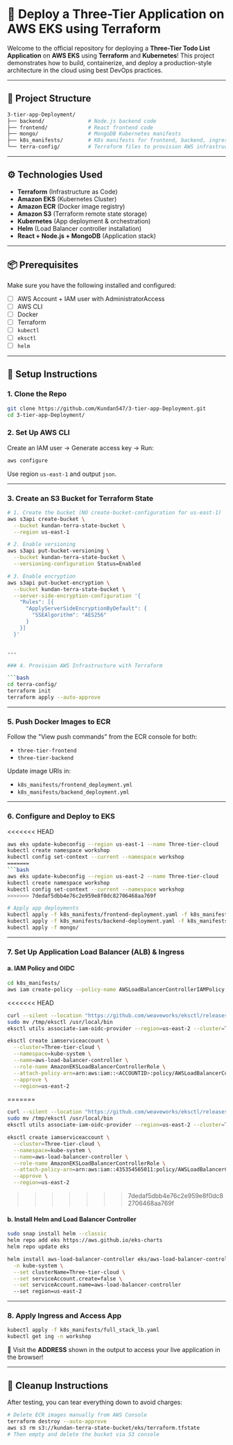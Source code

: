   # 🚀 Deploy a Three-Tier Application on AWS EKS using Terraform

  Welcome to the official repository for deploying a **Three-Tier Todo List Application** on **AWS EKS** using **Terraform** and **Kubernetes**! This project demonstrates how to build, containerize, and deploy a production-style architecture in the cloud using best DevOps practices.

  ---

  ## 📁 Project Structure

  ```bash
  3-tier-app-Deployment/
  ├── backend/              # Node.js backend code
  ├── frontend/             # React frontend code
  ├── mongo/                # MongoDB Kubernetes manifests
  ├── k8s_manifests/        # K8s manifests for frontend, backend, ingress
  └── terra-config/         # Terraform files to provision AWS infrastructure
  ````

  ---

  ## ⚙️ Technologies Used

  * **Terraform** (Infrastructure as Code)
  * **Amazon EKS** (Kubernetes Cluster)
  * **Amazon ECR** (Docker image registry)
  * **Amazon S3** (Terraform remote state storage)
  * **Kubernetes** (App deployment & orchestration)
  * **Helm** (Load Balancer controller installation)
  * **React + Node.js + MongoDB** (Application stack)

  ---

  ## 📦 Prerequisites

  Make sure you have the following installed and configured:

  * [ ] AWS Account + IAM user with AdministratorAccess
  * [ ] AWS CLI
  * [ ] Docker
  * [ ] Terraform
  * [ ] `kubectl`
  * [ ] `eksctl`
  * [ ] `helm`

  ---

  ## 🔧 Setup Instructions

  ### 1. Clone the Repo

  ```bash
  git clone https://github.com/Kundan547/3-tier-app-Deployment.git
  cd 3-tier-app-Deployment/
  ```

  ### 2. Set Up AWS CLI

  Create an IAM user → Generate access key → Run:

  ```bash
  aws configure
  ```

  Use region `us-east-1` and output `json`.

  ---

  ### 3. Create an S3 Bucket for Terraform State

  ```bash
  # 1. Create the bucket (NO create-bucket-configuration for us-east-1)
  aws s3api create-bucket \
    --bucket kundan-terra-state-bucket \
    --region us-east-1

  # 2. Enable versioning
  aws s3api put-bucket-versioning \
    --bucket kundan-terra-state-bucket \
    --versioning-configuration Status=Enabled

  # 3. Enable encryption
  aws s3api put-bucket-encryption \
    --bucket kundan-terra-state-bucket \
    --server-side-encryption-configuration '{
      "Rules": [{
        "ApplyServerSideEncryptionByDefault": {
          "SSEAlgorithm": "AES256"
        }
      }]
    }'


  ---

  ### 4. Provision AWS Infrastructure with Terraform

  ```bash
  cd terra-config/
  terraform init
  terraform apply --auto-approve
  ```

  ---

  ### 5. Push Docker Images to ECR

  Follow the "View push commands" from the ECR console for both:

  * `three-tier-frontend`
  * `three-tier-backend`

  Update image URIs in:

  * `k8s_manifests/frontend_deployment.yml`
  * `k8s_manifests/backend_deployment.yml`

  ---

  ### 6. Configure and Deploy to EKS

<<<<<<< HEAD
  ```bash
  aws eks update-kubeconfig --region us-east-1 --name Three-tier-cloud
  kubectl create namespace workshop
  kubectl config set-context --current --namespace workshop
=======
```bash
aws eks update-kubeconfig --region us-east-2 --name Three-tier-cloud
kubectl create namespace workshop
kubectl config set-context --current --namespace workshop
>>>>>>> 7dedaf5dbb4e76c2e959e8f0dc82706468aa769f

  # Apply app deployments
  kubectl apply -f k8s_manifests/frontend-deployment.yaml -f k8s_manifests/frontend-service.yaml
  kubectl apply -f k8s_manifests/backend-deployment.yaml -f k8s_manifests/backend-service.yaml
  kubectl apply -f mongo/
  ```

  ---

  ### 7. Set Up Application Load Balancer (ALB) & Ingress

  #### a. IAM Policy and OIDC

  ```bash
  cd k8s_manifests/
  aws iam create-policy --policy-name AWSLoadBalancerControllerIAMPolicy --policy-document file://iam_policy.json
  ```

<<<<<<< HEAD
  ```bash
  curl --silent --location "https://github.com/weaveworks/eksctl/releases/latest/download/eksctl_$(uname -s)_amd64.tar.gz" | tar xz -C /tmp
  sudo mv /tmp/eksctl /usr/local/bin
  eksctl utils associate-iam-oidc-provider --region=us-east-2 --cluster=Three-tier-cloud --approve
  ```

  ```bash
  eksctl create iamserviceaccount \
    --cluster=Three-tier-cloud \
    --namespace=kube-system \
    --name=aws-load-balancer-controller \
    --role-name AmazonEKSLoadBalancerControllerRole \
    --attach-policy-arn=arn:aws:iam::<ACCOUNTID>:policy/AWSLoadBalancerControllerIAMPolicy \
    --approve \
    --region=us-east-2
  ```
=======
```bash
curl --silent --location "https://github.com/weaveworks/eksctl/releases/latest/download/eksctl_$(uname -s)_amd64.tar.gz" | tar xz -C /tmp
sudo mv /tmp/eksctl /usr/local/bin
eksctl utils associate-iam-oidc-provider --region=us-east-2 --cluster=Three-tier-cloud --approve
```

```bash
eksctl create iamserviceaccount \
  --cluster=Three-tier-cloud \
  --namespace=kube-system \
  --name=aws-load-balancer-controller \
  --role-name AmazonEKSLoadBalancerControllerRole \
  --attach-policy-arn=arn:aws:iam::435354565011:policy/AWSLoadBalancerControllerIAMPolicy \
  --approve \
  --region=us-east-2
```
>>>>>>> 7dedaf5dbb4e76c2e959e8f0dc82706468aa769f

  #### b. Install Helm and Load Balancer Controller

  ```bash
  sudo snap install helm --classic
  helm repo add eks https://aws.github.io/eks-charts
  helm repo update eks

  helm install aws-load-balancer-controller eks/aws-load-balancer-controller \
    -n kube-system \
    --set clusterName=Three-tier-cloud \
    --set serviceAccount.create=false \
    --set serviceAccount.name=aws-load-balancer-controller
    --set region=us-east-2 
  ```

  ---

  ### 8. Apply Ingress and Access App

  ```bash
  kubectl apply -f k8s_manifests/full_stack_lb.yaml
  kubectl get ing -n workshop 
  ```

  🎉 Visit the **ADDRESS** shown in the output to access your live application in the browser!

  ---

  ## 🧹 Cleanup Instructions

  After testing, you can tear everything down to avoid charges:

  ```bash
  # Delete ECR images manually from AWS Console
  terraform destroy --auto-approve
  aws s3 rm s3://kundan-terra-state-bucket/eks/terraform.tfstate
  # Then empty and delete the bucket via S3 console
  ```